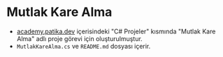# Mutlak Kare Alma
 - [academy.patika.dev](https://academy.patika.dev/tr/courses/c-projeleri) içerisindeki "C# Projeler" kısmında "Mutlak Kare Alma" adlı proje görevi için oluşturulmuştur.
 - `MutlakKareAlma.cs` ve `README.md` dosyası içerir.
